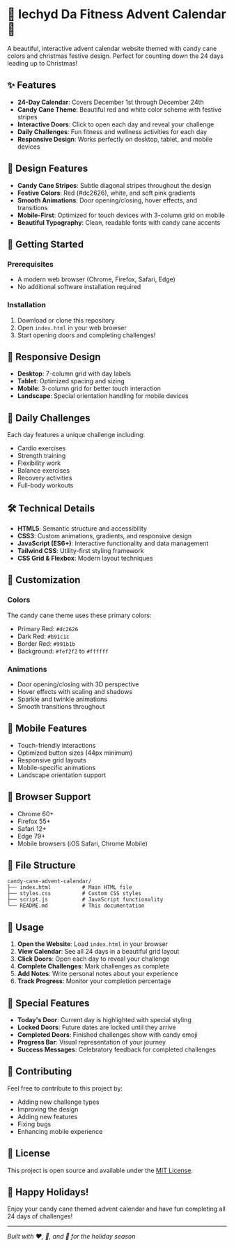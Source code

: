 # 💪 Iechyd Da Fitness Advent Calendar 💪

A beautiful, interactive advent calendar website themed with candy cane colors and christmas festive design. Perfect for counting down the 24 days leading up to Christmas!

## ✨ Features

- **24-Day Calendar**: Covers December 1st through December 24th
- **Candy Cane Theme**: Beautiful red and white color scheme with festive stripes
- **Interactive Doors**: Click to open each day and reveal your challenge
- **Daily Challenges**: Fun fitness and wellness activities for each day
- **Responsive Design**: Works perfectly on desktop, tablet, and mobile devices

## 🎨 Design Features

- **Candy Cane Stripes**: Subtle diagonal stripes throughout the design
- **Festive Colors**: Red (#dc2626), white, and soft pink gradients
- **Smooth Animations**: Door opening/closing, hover effects, and transitions
- **Mobile-First**: Optimized for touch devices with 3-column grid on mobile
- **Beautiful Typography**: Clean, readable fonts with candy cane accents

## 🚀 Getting Started

### Prerequisites
- A modern web browser (Chrome, Firefox, Safari, Edge)
- No additional software installation required

### Installation
1. Download or clone this repository
2. Open `index.html` in your web browser
3. Start opening doors and completing challenges!

## 📱 Responsive Design

- **Desktop**: 7-column grid with day labels
- **Tablet**: Optimized spacing and sizing
- **Mobile**: 3-column grid for better touch interaction
- **Landscape**: Special orientation handling for mobile devices

## 🎯 Daily Challenges

Each day features a unique challenge including:
- Cardio exercises
- Strength training
- Flexibility work
- Balance exercises
- Recovery activities
- Full-body workouts

## 🛠️ Technical Details

- **HTML5**: Semantic structure and accessibility
- **CSS3**: Custom animations, gradients, and responsive design
- **JavaScript (ES6+)**: Interactive functionality and data management
- **Tailwind CSS**: Utility-first styling framework
- **CSS Grid & Flexbox**: Modern layout techniques

## 🎨 Customization

### Colors
The candy cane theme uses these primary colors:
- Primary Red: `#dc2626`
- Dark Red: `#b91c1c`
- Border Red: `#991b1b`
- Background: `#fef2f2` to `#ffffff`

### Animations
- Door opening/closing with 3D perspective
- Hover effects with scaling and shadows
- Sparkle and twinkle animations
- Smooth transitions throughout

## 📱 Mobile Features

- Touch-friendly interactions
- Optimized button sizes (44px minimum)
- Responsive grid layouts
- Mobile-specific animations
- Landscape orientation support

## 🔧 Browser Support

- Chrome 60+
- Firefox 55+
- Safari 12+
- Edge 79+
- Mobile browsers (iOS Safari, Chrome Mobile)

## 📄 File Structure

```
candy-cane-advent-calendar/
├── index.html          # Main HTML file
├── styles.css          # Custom CSS styles
├── script.js           # JavaScript functionality
└── README.md           # This documentation
```

## 🎉 Usage

1. **Open the Website**: Load `index.html` in your browser
2. **View Calendar**: See all 24 days in a beautiful grid layout
3. **Click Doors**: Open each day to reveal your challenge
4. **Complete Challenges**: Mark challenges as complete
5. **Add Notes**: Write personal notes about your experience
6. **Track Progress**: Monitor your completion percentage

## 🌟 Special Features

- **Today's Door**: Current day is highlighted with special styling
- **Locked Doors**: Future dates are locked until they arrive
- **Completed Doors**: Finished challenges show with candy emoji
- **Progress Bar**: Visual representation of your journey
- **Success Messages**: Celebratory feedback for completed challenges

## 🤝 Contributing

Feel free to contribute to this project by:
- Adding new challenge types
- Improving the design
- Adding new features
- Fixing bugs
- Enhancing mobile experience

## 📜 License

This project is open source and available under the [MIT License](LICENSE).

## 🎄 Happy Holidays!

Enjoy your candy cane themed advent calendar and have fun completing all 24 days of challenges! 

---

*Built with ❤️, 💪, and 🍭 for the holiday season*

